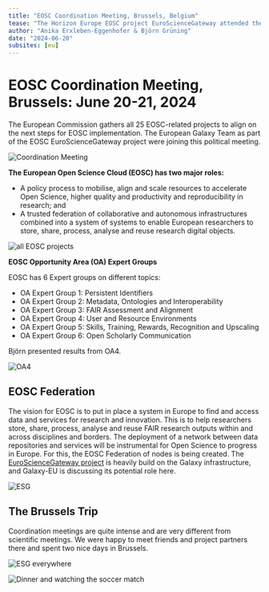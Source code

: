 ```yaml
---
title: "EOSC Coordination Meeting, Brussels, Belgium"
tease: "The Horizon Europe EOSC project EuroScienceGateway attended the EOSC coordination meeting"
author: "Anika Erxleben-Eggenhofer & Björn Grüning"
date: "2024-06-20"
subsites: [eu]
---
```


# EOSC Coordination Meeting, Brussels: June 20-21, 2024

The European Commission gathers all 25 EOSC-related projects to align on the next steps for EOSC implementation. The European Galaxy Team as part of the EOSC EuroScienceGateway project were joining this political meeting.

![Coordination Meeting](Brussels_Meeting.jpg)

**The European Open Science Cloud (EOSC) has two major roles:**

- A policy process to mobilise, align and scale resources to accelerate Open Science, higher quality and productivity and reproducibility in research; and
- A trusted federation of collaborative and autonomous infrastructures combined into a system of systems to enable European researchers to store, share, process, analyse and reuse research digital objects.

![all EOSC projects](EOSC_all.jpg)

**EOSC Opportunity Area (OA) Expert Groups**

EOSC has 6 Expert groups on different topics:

- OA Expert Group 1: Persistent Identifiers
- OA Expert Group 2: Metadata, Ontologies and Interoperability
- OA Expert Group 3: FAIR Assessment and Alignment
- OA Expert Group 4: User and Resource Environments
- OA Expert Group 5: Skills, Training, Rewards, Recognition and Upscaling
- OA Expert Group 6: Open Scholarly Communication

Björn presented results from OA4.

![OA4](OA4.jpg)

## EOSC Federation

The vision for EOSC is to put in place a system in Europe to find and access data and services for research and innovation. This is to help researchers store, share, process, analyse and reuse FAIR research outputs within and across disciplines and borders.
The deployment of a network between data repositories and services will be instrumental for Open Science to progress in Europe. For this, the EOSC Federation of nodes is being created. The [EuroScienceGateway project](https://eurosciencegateway.eu) is heavily build on the Galaxy infrastructure, and Galaxy-EU is discussing its potential role here.

![ESG](EuroScienceGateway.jpg)

## The Brussels Trip

Coordination meetings are quite intense and are very different from scientific meetings. We were happy to meet friends and project partners there and spent two nice days in Brussels.

![ESG everywhere](ESG_everywhere.jpg)

![Dinner and watching the soccer match](Dinner.jpg)
